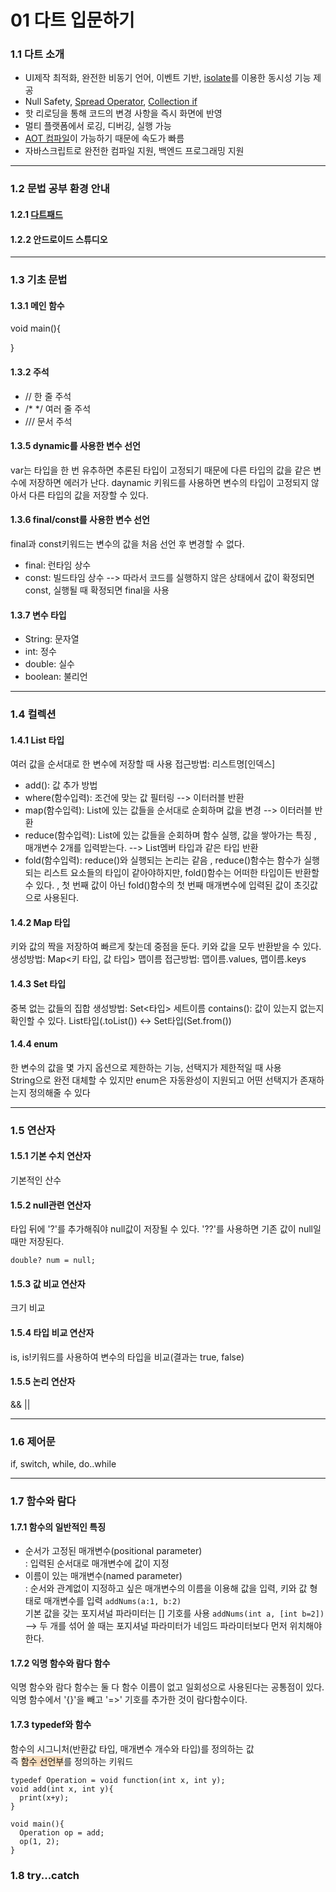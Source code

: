 # 01 다트 입문하기

### 1.1 다트 소개
- UI제작 최적화, 완전한 비동기 언어, 이벤트 기반, [isolate](https://velog.io/@flunge/dart-isolate-%EA%B0%9C%EB%85%90-%EC%95%8C%EC%95%84%EB%B3%B4%EA%B8%B0)를 이용한 동시성 기능 제공
- Null Safety, [Spread Operator](https://lucky516.tistory.com/74), [Collection if](https://nomad-programmer.tistory.com/240)
- 핫 리로딩을 통해 코드의 변경 사항을 즉시 화면에 반영
- 멀티 플랫폼에서 로깅, 디버깅, 실행 가능
- [AOT 컴파일](https://selfish-developer.com/entry/AOTAhead-Of-Time-Compiler)이 가능하기 때문에 속도가 빠름
- 자바스크립트로 완전한 컴파일 지원, 백엔드 프로그래밍 지원  
---

### 1.2 문법 공부 환경 안내
#### 1.2.1 [다트패드](https://dartpad.dev/)
#### 1.2.2 안드로이드 스튜디오
---

### 1.3 기초 문법
#### 1.3.1 메인 함수
void main(){
  
}
#### 1.3.2 주석
- // 한 줄 주석
- /* */ 여러 줄 주석
- /// 문서 주석
#### 1.3.5 dynamic를 사용한 변수 선언
var는 타입을 한 번 유추하면 추론된 타입이 고정되기 때문에 다른 타입의 값을 같은 변수에 저장하면 에러가 난다.
daynamic 키워드를 사용하면 변수의 타입이 고정되지 않아서 다른 타입의 값을 저장할 수 있다.
#### 1.3.6 final/const를 사용한 변수 선언
final과 const키워드는 변수의 값을 처음 선언 후 변경할 수 없다.
- final: 런타임 상수
- const: 빌드타임 상수
--> 따라서 코드를 실행하지 않은 상태에서 값이 확정되면 const, 실행될 때 확정되면 final을 사용
#### 1.3.7 변수 타입
- String: 문자열
- int: 정수
- double: 실수
- boolean: 불리언

---

### 1.4 컬렉션
#### 1.4.1 List 타입
여러 값을 순서대로 한 변수에 저장할 때 사용
접근방법: 리스트명[인덱스]
- add(): 값 추가 방법
- where(함수입력): 조건에 맞는 값 필터링 --> 이터러블 반환
- map(함수입력): List에 있는 값들을 순서대로 순회하며 값을 변경 --> 이터러블 반환
- reduce(함수입력): List에 있는 값들을 순회하며 함수 실행, 값을 쌓아가는 특징
                      , 매개변수 2개를 입력받는다. --> List멤버 타입과 같은 타입 반환
- fold(함수입력): reduce()와 실행되는 논리는 같음
                  , reduce()함수는 함수가 실행되는 리스트 요소들의 타입이 같아야하지만, fold()함수는 어떠한 타입이든 반환할 수 있다.
                  , 첫 번째 값이 아닌 fold()함수의 첫 번째 매개변수에 입력된 값이 초깃값으로 사용된다.
#### 1.4.2 Map 타입
키와 값의 짝을 저장하여 빠르게 찾는데 중점을 둔다.
키와 값을 모두 반환받을 수 있다.
생성방법: Map<키 타입, 값 타입> 맵이름
접근방법: 맵이름.values, 맵이름.keys
#### 1.4.3 Set 타입
중복 없는 값들의 집합
생성방법: Set<타입> 세트이름
contains(): 값이 있는지 없는지 확인할 수 있다.
List타입(.toList()) <-> Set타입(Set.from())
#### 1.4.4 enum
한 변수의 값을 몇 가지 옵션으로 제한하는 기능, 선택지가 제한적일 때 사용  
String으로 완전 대체할 수 있지만 enum은 자동완성이 지원되고 어떤 선택지가 존재하는지 정의해줄 수 있다

---

### 1.5 연산자
#### 1.5.1 기본 수치 연산자
기본적인 산수
#### 1.5.2 null관련 연산자
타입 뒤에 '?'를 추가해줘야 null값이 저장될 수 있다.
'??'를 사용하면 기존 값이 null일 때만 저장된다.

```double? num = null;```
#### 1.5.3 값 비교 연산자
크기 비교
#### 1.5.4 타입 비교 연산자
is, is!키워드를 사용하여 변수의 타입을 비교(결과는 true, false)
#### 1.5.5 논리 연산자
&& ||

---

### 1.6 제어문
if, switch, while, do..while

---

### 1.7 함수와 람다
#### 1.7.1 함수의 일반적인 특징
- 순서가 고정된 매개변수(positional parameter)  
  : 입력된 순서대로 매개변수에 값이 지정
- 이름이 있는 매개변수(named parameter)  
  : 순서와 관계없이 지정하고 싶은 매개변수의 이름을 이용해 값을 입력, 키와 값 형태로 매개변수를 입력 ```addNums(a:1, b:2)```  
    기본 값을 갖는 포지셔널 파라미터는 [] 기호를 사용 ```addNums(int a, [int b=2])```  
--> 두 개를 섞어 쓸 때는 포지셔널 파라미터가 네임드 파라미터보다 먼저 위치해야 한다.
#### 1.7.2 익명 함수와 람다 함수
익명 함수와 람다 함수는 둘 다 함수 이름이 없고 일회성으로 사용된다는 공통점이 있다.
익명 함수에서 '{}'을 빼고 '=>' 기호를 추가한 것이 람다함수이다.
#### 1.7.3 typedef와 함수
함수의 시그니처(반환값 타입, 매개변수 개수와 타입)를 정의하는 값  
즉 <span style='background-color: #F7DDBE'>함수 선언부</span>를 정의하는 키워드
```
typedef Operation = void function(int x, int y);
void add(int x, int y){
  print(x+y);
}

void main(){
  Operation op = add;
  op(1, 2);
}
```

### 1.8 try...catch
